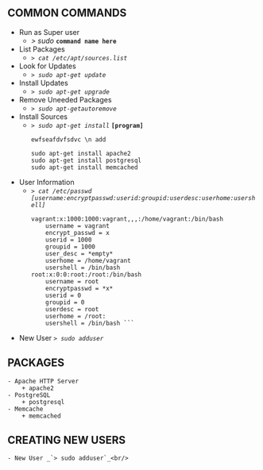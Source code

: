## COMMON COMMANDS
* Run as Super user
	-  _> sudo_ __`command name here`__<br/>
* List Packages
	- _`> cat /etc/apt/sources.list`_
* Look for Updates
	- _`> sudo apt-get update`_
* Install Updates
	- _`> sudo apt-get upgrade`_
* Remove Uneeded Packages
	- _`> sudo apt-getautoremove`_
* Install Sources
	- _`> sudo apt-get install`_ **`[program]`**<br/>
		```
		ewfseafdvfsdvc \n add
		```
		```	
		sudo apt-get install apache2
		sudo apt-get install postgresql
		sudo apt-get install memcached
		```
* User Information 
	- _`> cat /etc/passwd   [username:encryptpasswd:userid:groupid:userdesc:userhome:usershell]`_<br/>	
		```linux
		vagrant:x:1000:1000:vagrant,,,:/home/vagrant:/bin/bash		
			username = vagrant
			encrypt_passwd = x
			userid = 1000
			groupid = 1000
			user_desc = *empty*
			userhome = /home/vagrant
			usershell = /bin/bash
		root:x:0:0:root:/root:/bin/bash
			username = root
			encryptpasswd = *x*
			userid = 0
			groupid = 0
			userdesc = root
			userhome = /root:
			usershell = /bin/bash ```
* New User _`> sudo adduser`_<br/>

## PACKAGES
	- Apache HTTP Server
		+ apache2
	- PostgreSQL
		+ postgresql
	- Memcache
		+ memcached
## CREATING NEW USERS
	- New User _`> sudo adduser`_<br/>
